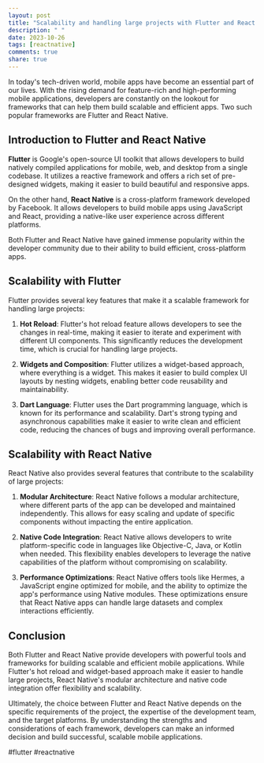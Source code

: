 ```yaml
---
layout: post
title: "Scalability and handling large projects with Flutter and React Native"
description: " "
date: 2023-10-26
tags: [reactnative]
comments: true
share: true
---
```


In today's tech-driven world, mobile apps have become an essential part of our lives. With the rising demand for feature-rich and high-performing mobile applications, developers are constantly on the lookout for frameworks that can help them build scalable and efficient apps. Two such popular frameworks are Flutter and React Native.

## Introduction to Flutter and React Native

**Flutter** is Google's open-source UI toolkit that allows developers to build natively compiled applications for mobile, web, and desktop from a single codebase. It utilizes a reactive framework and offers a rich set of pre-designed widgets, making it easier to build beautiful and responsive apps.

On the other hand, **React Native** is a cross-platform framework developed by Facebook. It allows developers to build mobile apps using JavaScript and React, providing a native-like user experience across different platforms.

Both Flutter and React Native have gained immense popularity within the developer community due to their ability to build efficient, cross-platform apps.

## Scalability with Flutter

Flutter provides several key features that make it a scalable framework for handling large projects:

1. **Hot Reload**: Flutter's hot reload feature allows developers to see the changes in real-time, making it easier to iterate and experiment with different UI components. This significantly reduces the development time, which is crucial for handling large projects.

2. **Widgets and Composition**: Flutter utilizes a widget-based approach, where everything is a widget. This makes it easier to build complex UI layouts by nesting widgets, enabling better code reusability and maintainability.

3. **Dart Language**: Flutter uses the Dart programming language, which is known for its performance and scalability. Dart's strong typing and asynchronous capabilities make it easier to write clean and efficient code, reducing the chances of bugs and improving overall performance.

## Scalability with React Native

React Native also provides several features that contribute to the scalability of large projects:

1. **Modular Architecture**: React Native follows a modular architecture, where different parts of the app can be developed and maintained independently. This allows for easy scaling and update of specific components without impacting the entire application.

2. **Native Code Integration**: React Native allows developers to write platform-specific code in languages like Objective-C, Java, or Kotlin when needed. This flexibility enables developers to leverage the native capabilities of the platform without compromising on scalability.

3. **Performance Optimizations**: React Native offers tools like Hermes, a JavaScript engine optimized for mobile, and the ability to optimize the app's performance using Native modules. These optimizations ensure that React Native apps can handle large datasets and complex interactions efficiently.

## Conclusion

Both Flutter and React Native provide developers with powerful tools and frameworks for building scalable and efficient mobile applications. While Flutter's hot reload and widget-based approach make it easier to handle large projects, React Native's modular architecture and native code integration offer flexibility and scalability.

Ultimately, the choice between Flutter and React Native depends on the specific requirements of the project, the expertise of the development team, and the target platforms. By understanding the strengths and considerations of each framework, developers can make an informed decision and build successful, scalable mobile applications.

\#flutter #reactnative